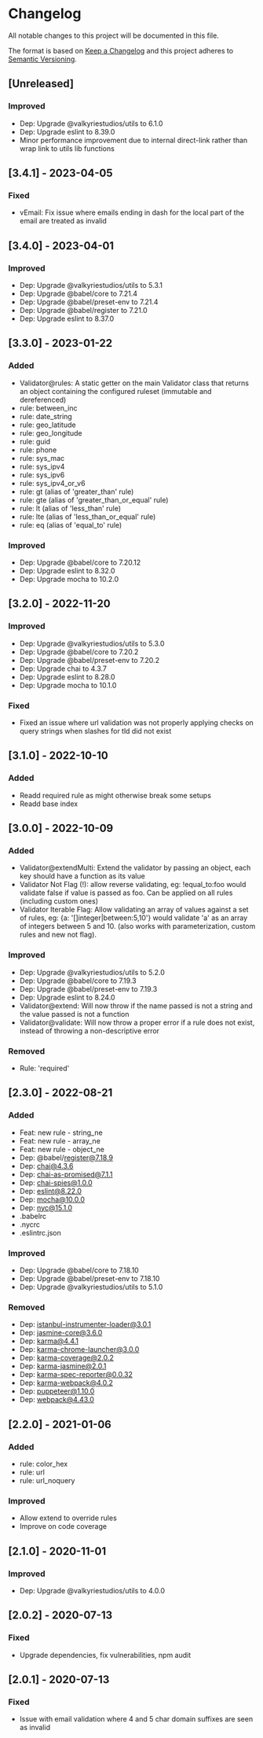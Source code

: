 # Changelog

All notable changes to this project will be documented in this file.

The format is based on [Keep a Changelog](https://keepachangelog.com/en/1.0.0/) and this project adheres to [Semantic
Versioning](https://semver.org/spec/v2.0.0.html).

## [Unreleased]
### Improved
- Dep: Upgrade @valkyriestudios/utils to 6.1.0
- Dep: Upgrade eslint to 8.39.0
- Minor performance improvement due to internal direct-link rather than wrap link to utils lib functions

## [3.4.1] - 2023-04-05
### Fixed
- vEmail: Fix issue where emails ending in dash for the local part of the email are treated as invalid

## [3.4.0] - 2023-04-01
### Improved
- Dep: Upgrade @valkyriestudios/utils to 5.3.1
- Dep: Upgrade @babel/core to 7.21.4
- Dep: Upgrade @babel/preset-env to 7.21.4
- Dep: Upgrade @babel/register to 7.21.0
- Dep: Upgrade eslint to 8.37.0

## [3.3.0] - 2023-01-22
### Added
- Validator@rules: A static getter on the main Validator class that returns an object containing the configured ruleset (immutable and dereferenced)
- rule: between_inc
- rule: date_string
- rule: geo_latitude
- rule: geo_longitude
- rule: guid
- rule: phone
- rule: sys_mac
- rule: sys_ipv4
- rule: sys_ipv6
- rule: sys_ipv4_or_v6
- rule: gt (alias of 'greater_than' rule)
- rule: gte (alias of 'greater_than_or_equal' rule)
- rule: lt (alias of 'less_than' rule)
- rule: lte (alias of 'less_than_or_equal' rule)
- rule: eq (alias of 'equal_to' rule)

### Improved
- Dep: Upgrade @babel/core to 7.20.12
- Dep: Upgrade eslint to 8.32.0
- Dep: Upgrade mocha to 10.2.0

## [3.2.0] - 2022-11-20
### Improved
- Dep: Upgrade @valkyriestudios/utils to 5.3.0
- Dep: Upgrade @babel/core to 7.20.2
- Dep: Upgrade @babel/preset-env to 7.20.2
- Dep: Upgrade chai to 4.3.7
- Dep: Upgrade eslint to 8.28.0
- Dep: Upgrade mocha to 10.1.0

### Fixed
- Fixed an issue where url validation was not properly applying checks on query strings when slashes for tld did not exist

## [3.1.0] - 2022-10-10
### Added
- Readd required rule as might otherwise break some setups
- Readd base index

## [3.0.0] - 2022-10-09
### Added
- Validator@extendMulti: Extend the validator by passing an object, each key should have a function as its value
- Validator Not Flag (!): allow reverse validating, eg: !equal_to:foo would validate false if value is passed as foo. Can be applied on all rules (including custom ones) 
- Validator Iterable Flag: Allow validating an array of values against a set of rules, eg: {a: '[]integer|between:5,10'} would validate 'a' as an array of integers between 5 and 10. (also works with parameterization, custom rules and new not flag).

### Improved
- Dep: Upgrade @valkyriestudios/utils to 5.2.0
- Dep: Upgrade @babel/core to 7.19.3
- Dep: Upgrade @babel/preset-env to 7.19.3
- Dep: Upgrade eslint to 8.24.0
- Validator@extend: Will now throw if the name passed is not a string and the value passed is not a function
- Validator@validate: Will now throw a proper error if a rule does not exist, instead of throwing a non-descriptive error

### Removed
- Rule: 'required'

## [2.3.0] - 2022-08-21
### Added
- Feat: new rule - string_ne
- Feat: new rule - array_ne
- Feat: new rule - object_ne
- Dep: @babel/register@7.18.9
- Dep: chai@4.3.6
- Dep: chai-as-promised@7.1.1
- Dep: chai-spies@1.0.0
- Dep: eslint@8.22.0
- Dep: mocha@10.0.0
- Dep: nyc@15.1.0
- .babelrc
- .nycrc
- .eslintrc.json

### Improved
- Dep: Upgrade @babel/core to 7.18.10
- Dep: Upgrade @babel/preset-env to 7.18.10
- Dep: Upgrade @valkyriestudios/utils to 5.1.0

### Removed
- Dep: istanbul-instrumenter-loader@3.0.1
- Dep: jasmine-core@3.6.0
- Dep: karma@4.4.1
- Dep: karma-chrome-launcher@3.0.0
- Dep: karma-coverage@2.0.2
- Dep: karma-jasmine@2.0.1
- Dep: karma-spec-reporter@0.0.32
- Dep: karma-webpack@4.0.2
- Dep: puppeteer@1.10.0
- Dep: webpack@4.43.0

## [2.2.0] - 2021-01-06
### Added
- rule: color_hex
- rule: url
- rule: url_noquery

### Improved
- Allow extend to override rules
- Improve on code coverage

## [2.1.0] - 2020-11-01
### Improved
- Dep: Upgrade @valkyriestudios/utils to 4.0.0

## [2.0.2] - 2020-07-13
### Fixed
- Upgrade dependencies, fix vulnerabilities, npm audit

## [2.0.1] - 2020-07-13
### Fixed
- Issue with email validation where 4 and 5 char domain suffixes are seen as invalid
